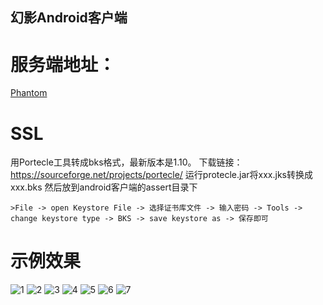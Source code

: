 ## 幻影Android客户端

# 服务端地址：

[Phantom](https://github.com/wangjianfengnb/Phantom)


# SSL

用Portecle工具转成bks格式，最新版本是1.10。
下载链接：https://sourceforge.net/projects/portecle/
运行protecle.jar将xxx.jks转换成xxx.bks 然后放到android客户端的assert目录下

```　
>File -> open Keystore File -> 选择证书库文件 -> 输入密码 -> Tools -> change keystore type -> BKS -> save keystore as -> 保存即可
```

# 示例效果
![1](./doc/1.png)
![2](./doc/1.png)
![3](./doc/1.png)
![4](./doc/1.png)
![5](./doc/1.png)
![6](./doc/1.png)
![7](./doc/1.png)
